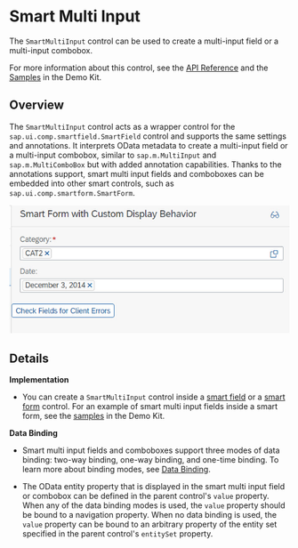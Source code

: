 <!-- loio5644169deb76438f800f269b0cb715fc -->

# Smart Multi Input

The `SmartMultiInput` control can be used to create a multi-input field or a multi-input combobox.

For more information about this control, see the [API Reference](https://ui5.sap.com/#/api/sap.ui.comp.smartmultiinput.SmartMultiInput) and the [Samples](https://ui5.sap.com/#/entity/sap.ui.comp.smartmultiinput.SmartMultiInput) in the Demo Kit.



<a name="loio5644169deb76438f800f269b0cb715fc__section_mxc_sbd_5db"/>

## Overview

The `SmartMultiInput` control acts as a wrapper control for the `sap.ui.comp.smartfield.SmartField` control and supports the same settings and annotations. It interprets OData metadata to create a multi-input field or a multi-input combobox, similar to `sap.m.MultiInput` and `sap.m.MultiComboBox` but with added annotation capabilities. Thanks to the annotations support, smart multi input fields and comboboxes can be embedded into other smart controls, such as `sap.ui.comp.smartform.SmartForm`.

 ![Smart Multi Input Fields in a Smart Form](../01_Whats-New/images/WhatsNew_156_Smart_Multi_Input_ece2f96.jpg) 



<a name="loio5644169deb76438f800f269b0cb715fc__section_xs2_lfm_l2b"/>

## Details

**Implementation**

-   You can create a `SmartMultiInput` control inside a [smart field](smart-field-4864403.md) or a [smart form](smart-form-99e33bd.md) control. For an example of smart multi input fields inside a smart form, see the [samples](https://ui5.sap.com/#/entity/sap.ui.comp.smartmultiinput.SmartMultiInput) in the Demo Kit.


**Data Binding**

-   Smart multi input fields and comboboxes support three modes of data binding: two-way binding, one-way binding, and one-time binding. To learn more about binding modes, see [Data Binding](../04_Essentials/data-binding-68b9644.md).

-   The OData entity property that is displayed in the smart multi input field or combobox can be defined in the parent control's `value` property. When any of the data binding modes is used, the `value` property should be bound to a navigation property. When no data binding is used, the `value` property can be bound to an arbitrary property of the entity set specified in the parent control's `entitySet` property.


